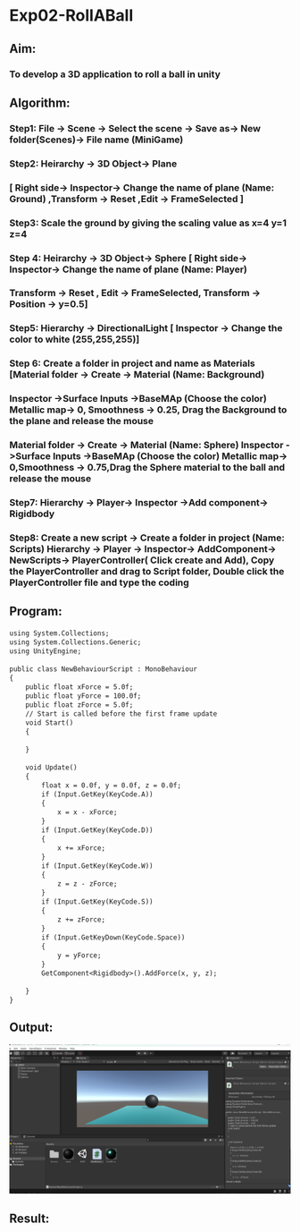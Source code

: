 # Exp02-RollABall

## Aim:
### To develop a 3D application to roll a ball in unity

## Algorithm:
### Step1: File -> Scene -> Select the scene -> Save as-> New folder(Scenes)-> File name (MiniGame)

### Step2: Heirarchy -> 3D Object-> Plane 
### [ Right side-> Inspector-> Change the name of plane (Name: Ground) ,Transform -> Reset ,Edit -> FrameSelected ]

### Step3: Scale the ground by giving the scaling value as x=4 y=1 z=4

### Step 4: Heirarchy -> 3D Object-> Sphere [ Right side-> Inspector-> Change the name of plane (Name: Player)
### Transform -> Reset , Edit -> FrameSelected, Transform -> Position -> y=0.5]

### Step5: Hierarchy -> DirectionalLight [ Inspector -> Change the color to white (255,255,255)]

### Step 6: Create a folder in project and name as Materials [Material folder -> Create -> Material (Name: Background)
### Inspector ->Surface Inputs ->BaseMAp (Choose the color) Metallic map-> 0, Smoothness -> 0.25, Drag the Background to the plane and release the mouse
### Material folder -> Create -> Material (Name: Sphere) Inspector ->Surface Inputs ->BaseMAp (Choose the color) Metallic map-> 0,Smoothness -> 0.75,Drag the Sphere material to the ball and release the mouse

 ### Step7: Hierarchy -> Player-> Inspector ->Add component-> Rigidbody

### Step8: Create a new script -> Create a folder in project (Name: Scripts) Hierarchy -> Player -> Inspector-> AddComponent-> NewScripts-> PlayerController( Click create and Add), Copy the PlayerController and drag to Script folder, Double click the PlayerController file and type the coding

## Program:
~~~
using System.Collections;
using System.Collections.Generic;
using UnityEngine;

public class NewBehaviourScript : MonoBehaviour
{
    public float xForce = 5.0f;
    public float yForce = 100.0f;
    public float zForce = 5.0f;
    // Start is called before the first frame update
    void Start()
    {
        
    }

    void Update()
    {
        float x = 0.0f, y = 0.0f, z = 0.0f;
        if (Input.GetKey(KeyCode.A))
        {
            x = x - xForce;
        }
        if (Input.GetKey(KeyCode.D))
        {
            x += xForce;
        }
        if (Input.GetKey(KeyCode.W))
        {
            z = z - zForce;
        }
        if (Input.GetKey(KeyCode.S))
        {
            z += zForce;
        }
        if (Input.GetKeyDown(KeyCode.Space))
        {
            y = yForce;
        }
        GetComponent<Rigidbody>().AddForce(x, y, z);
        
    }
}
~~~

## Output:
![alt text](output.img.png)

## Result:
